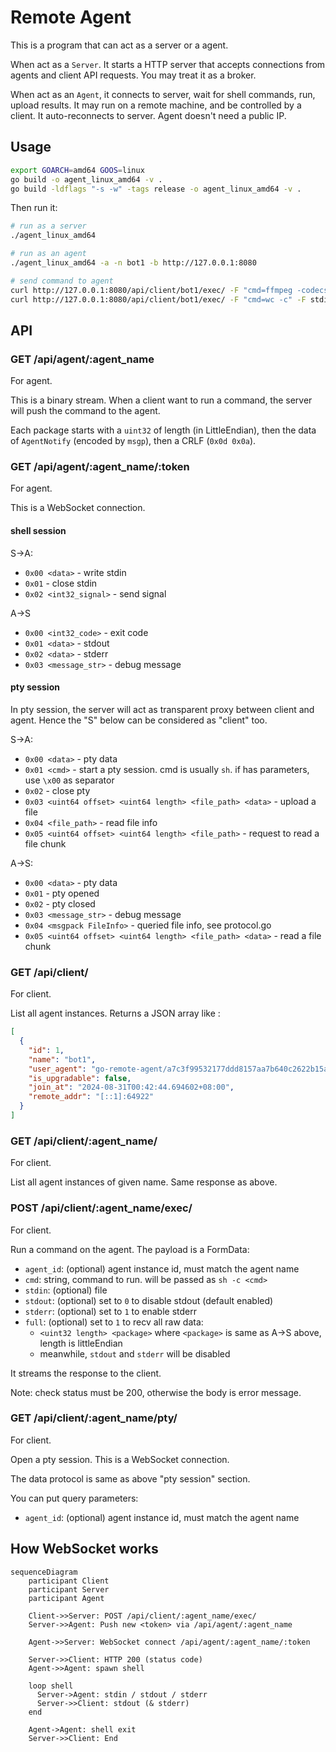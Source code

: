 # Remote Agent

This is a program that can act as a server or a agent.

When act as a `Server`. It starts a HTTP server that accepts connections from agents and client API requests.
You may treat it as a broker.

When act as an `Agent`, it connects to server, wait for shell commands, run, upload results. It may run on a remote machine, and be controlled by a client.
It auto-reconnects to server. Agent doesn't need a public IP.

## Usage

```sh
export GOARCH=amd64 GOOS=linux
go build -o agent_linux_amd64 -v .
go build -ldflags "-s -w" -tags release -o agent_linux_amd64 -v .
```

Then run it:

```sh
# run as a server
./agent_linux_amd64

# run as an agent
./agent_linux_amd64 -a -n bot1 -b http://127.0.0.1:8080

# send command to agent
curl http://127.0.0.1:8080/api/client/bot1/exec/ -F "cmd=ffmpeg -codecs" -F stderr=1
curl http://127.0.0.1:8080/api/client/bot1/exec/ -F "cmd=wc -c" -F stdin=@file.bin
```

## API

### GET /api/agent/:agent_name

For agent.

This is a binary stream. When a client want to run a command, the server will push the command to the agent.

Each package starts with a `uint32` of length (in LittleEndian), then the data of `AgentNotify` (encoded by `msgp`), then a CRLF (`0x0d 0x0a`).

### GET /api/agent/:agent_name/:token

For agent.

This is a WebSocket connection.

#### shell session

S->A:

- `0x00 <data>` - write stdin
- `0x01` - close stdin
- `0x02 <int32_signal>` - send signal

A->S

- `0x00 <int32_code>` - exit code
- `0x01 <data>` - stdout
- `0x02 <data>` - stderr
- `0x03 <message_str>` - debug message

#### pty session

In pty session, the server will act as transparent proxy between client and agent. Hence the "S" below can be considered as "client" too.

S->A:

- `0x00 <data>` - pty data
- `0x01 <cmd>` - start a pty session. cmd is usually `sh`. if has parameters, use `\x00` as separator
- `0x02` - close pty
- `0x03 <uint64 offset> <uint64 length> <file_path> <data>` - upload a file
- `0x04 <file_path>` - read file info
- `0x05 <uint64 offset> <uint64 length> <file_path>` - request to read a file chunk

A->S:

- `0x00 <data>` - pty data
- `0x01` - pty opened
- `0x02` - pty closed
- `0x03 <message_str>` - debug message
- `0x04 <msgpack FileInfo>` - queried file info, see protocol.go
- `0x05 <uint64 offset> <uint64 length> <file_path> <data>` - read a file chunk

### GET /api/client/

For client.

List all agent instances. Returns a JSON array like :

```json
[
  {
    "id": 1,
    "name": "bot1",
    "user_agent": "go-remote-agent/a7c3f99532177ddd8157aa7b640c2622b15af9c2@1725035270 (darwin; amd64)",
    "is_upgradable": false,
    "join_at": "2024-08-31T00:42:44.694602+08:00",
    "remote_addr": "[::1]:64922"
  }
]
```

### GET /api/client/:agent_name/

For client.

List all agent instances of given name. Same response as above.

### POST /api/client/:agent_name/exec/

For client.

Run a command on the agent. The payload is a FormData:

- `agent_id`: (optional) agent instance id, must match the agent name
- `cmd`: string, command to run. will be passed as `sh -c <cmd>`
- `stdin`: (optional) file
- `stdout`: (optional) set to `0` to disable stdout (default enabled)
- `stderr`: (optional) set to `1` to enable stderr
- `full`: (optional) set to `1` to recv all raw data:
  - `<uint32 length> <package>` where `<package>` is same as A->S above, length is littleEndian
  - meanwhile, `stdout` and `stderr` will be disabled

It streams the response to the client.

Note: check status must be 200, otherwise the body is error message.

### GET /api/client/:agent_name/pty/

For client.

Open a pty session. This is a WebSocket connection.

The data protocol is same as above "pty session" section.

You can put query parameters:

- `agent_id`: (optional) agent instance id, must match the agent name

## How WebSocket works

```mermaid
sequenceDiagram
    participant Client
    participant Server
    participant Agent

    Client->>Server: POST /api/client/:agent_name/exec/
    Server->>Agent: Push new <token> via /api/agent/:agent_name

    Agent->>Server: WebSocket connect /api/agent/:agent_name/:token

    Server->>Client: HTTP 200 (status code)
    Agent->>Agent: spawn shell

    loop shell
      Server->Agent: stdin / stdout / stderr
      Server->>Client: stdout (& stderr)
    end

    Agent->Agent: shell exit
    Server->>Client: End
```
